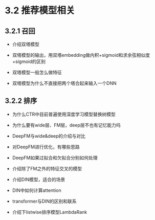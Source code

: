 # 3.2 推荐模型相关
## 3.2.1 召回

- 介绍双塔模型

- 双塔模型的输出，用双塔embedding做内积+sigmoid和求余弦相似度+sigmoid的区别

- 双塔模型一般怎么做特征

- 双塔模型为什么不直接把两个塔合起来输入一个DNN

## 3.2.2 排序

- 为什么CTR中目前普遍使用深度学习模型替换树模型

- 为什么要有wide层、FM层，deep层不也有记忆能力吗

- DeepFM与wide&deep的介绍与对比

- 对DeepFM进行优化，有哪些思路

- DeepFM如果过拟合和欠拟合分别如何处理

- 介绍除了FM之外的特征交叉的模型

- 介绍DIN模型，适合的场景

- DIN中如何计算attention

- transformer与DIN的区别和联系

- 介绍下listwise排序模型LambdaRank